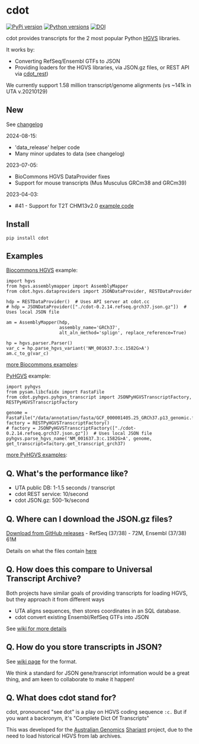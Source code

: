 # cdot

[![PyPi version](https://img.shields.io/pypi/v/cdot.svg)](https://pypi.org/project/cdot/) [![Python versions](https://img.shields.io/pypi/pyversions/cdot.svg)](https://pypi.org/project/cdot/) [![DOI](https://zenodo.org/badge/448753921.svg)](https://zenodo.org/doi/10.5281/zenodo.13324621)


cdot provides transcripts for the 2 most popular Python [HGVS](http://varnomen.hgvs.org/) libraries.

It works by:

* Converting RefSeq/Ensembl GTFs to JSON 
* Providing loaders for the HGVS libraries, via JSON.gz files, or REST API via [cdot_rest](https://github.com/SACGF/cdot_rest))

We currently support 1.58 million transcript/genome alignments (vs ~141k in UTA v.20210129)

## New 

See [changelog](https://github.com/SACGF/cdot/blob/main/CHANGELOG.md)

2024-08-15:

* 'data_release' helper code
* Many minor updates to data (see changelog)

2023-07-05:
* BioCommons HGVS DataProvider fixes
* Support for mouse transcripts (Mus Musculus GRCm38 and GRCm39)

2023-04-03:
* #41 - Support for T2T CHM13v2.0 [example code](https://github.com/SACGF/cdot/wiki/Biocommons-T2T-CHM13v2.0-example-code)

## Install

```
pip install cdot
```

## Examples

[Biocommons HGVS](https://github.com/biocommons/hgvs) example:

```
import hgvs
from hgvs.assemblymapper import AssemblyMapper
from cdot.hgvs.dataproviders import JSONDataProvider, RESTDataProvider

hdp = RESTDataProvider()  # Uses API server at cdot.cc
# hdp = JSONDataProvider(["./cdot-0.2.14.refseq.grch37.json.gz"])  # Uses local JSON file

am = AssemblyMapper(hdp,
                    assembly_name='GRCh37',
                    alt_aln_method='splign', replace_reference=True)

hp = hgvs.parser.Parser()
var_c = hp.parse_hgvs_variant('NM_001637.3:c.1582G>A')
am.c_to_g(var_c)
```

[more Biocommons examples](https://github.com/SACGF/cdot/wiki/Biocommons-HGVS-example-code):

[PyHGVS](https://github.com/counsyl/hgvs) example:

```
import pyhgvs
from pysam.libcfaidx import FastaFile
from cdot.pyhgvs.pyhgvs_transcript import JSONPyHGVSTranscriptFactory, RESTPyHGVSTranscriptFactory

genome = FastaFile("/data/annotation/fasta/GCF_000001405.25_GRCh37.p13_genomic.fna.gz")
factory = RESTPyHGVSTranscriptFactory()
# factory = JSONPyHGVSTranscriptFactory(["./cdot-0.2.14.refseq.grch37.json.gz"])  # Uses local JSON file
pyhgvs.parse_hgvs_name('NM_001637.3:c.1582G>A', genome, get_transcript=factory.get_transcript_grch37)
```

[more PyHGVS examples](https://github.com/SACGF/cdot/wiki/PyHGVS-example-code):

## Q. What's the performance like?

* UTA public DB: 1-1.5 seconds / transcript
* cdot REST service: 10/second
* cdot JSON.gz: 500-1k/second

## Q. Where can I download the JSON.gz files?

[Download from GitHub releases](https://github.com/SACGF/cdot/releases) - RefSeq (37/38) - 72M, Ensembl (37/38) 61M

Details on what the files contain [here](https://github.com/SACGF/cdot/wiki/GitHub-release-file-details)

## Q. How does this compare to Universal Transcript Archive?

Both projects have similar goals of providing transcripts for loading HGVS, but they approach it from different ways

* UTA aligns sequences, then stores coordinates in an SQL database. 
* cdot convert existing Ensembl/RefSeq GTFs into JSON

See [wiki for more details](https://github.com/SACGF/cdot/wiki/cdot-vs-UTA)

## Q. How do you store transcripts in JSON?

See [wiki page](https://github.com/SACGF/cdot/wiki/Transcript-JSON-format) for the format.

We think a standard for JSON gene/transcript information would be a great thing, and am keen to collaborate to make it happen!

## Q. What does cdot stand for?

cdot, pronounced "see dot" is a play on HGVS coding sequence ```:c.``` But if you want a backronym, it's "Complete Dict Of Transcripts"

This was developed for the [Australian Genomics](https://www.australiangenomics.org.au/) [Shariant](https://shariant.org.au/) project, due to the need to load historical HGVS from lab archives.   
